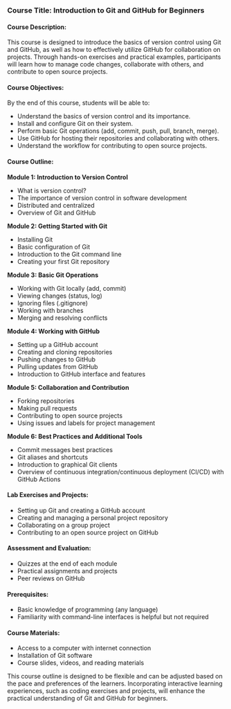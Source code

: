 ### Course Title: Introduction to Git and GitHub for Beginners

#### Course Description:
This course is designed to introduce the basics of version control using Git and GitHub, as well as how to effectively utilize GitHub for collaboration on projects. Through hands-on exercises and practical examples, participants will learn how to manage code changes, collaborate with others, and contribute to open source projects.

#### Course Objectives:
By the end of this course, students will be able to:
- Understand the basics of version control and its importance.
- Install and configure Git on their system.
- Perform basic Git operations (add, commit, push, pull, branch, merge).
- Use GitHub for hosting their repositories and collaborating with others.
- Understand the workflow for contributing to open source projects.

#### Course Outline:

**Module 1: Introduction to Version Control**
- What is version control?
- The importance of version control in software development
- Distributed and centralized 
- Overview of Git and GitHub

**Module 2: Getting Started with Git**
- Installing Git
- Basic configuration of Git
- Introduction to the Git command line
- Creating your first Git repository

**Module 3: Basic Git Operations**
- Working with Git locally (add, commit)
- Viewing changes (status, log)
- Ignoring files (.gitignore)
- Working with branches
- Merging and resolving conflicts

**Module 4: Working with GitHub**
- Setting up a GitHub account
- Creating and cloning repositories
- Pushing changes to GitHub
- Pulling updates from GitHub
- Introduction to GitHub interface and features

**Module 5: Collaboration and Contribution**
- Forking repositories
- Making pull requests
- Contributing to open source projects
- Using issues and labels for project management

**Module 6: Best Practices and Additional Tools**
- Commit messages best practices
- Git aliases and shortcuts
- Introduction to graphical Git clients
- Overview of continuous integration/continuous deployment (CI/CD) with GitHub Actions

#### Lab Exercises and Projects:
- Setting up Git and creating a GitHub account
- Creating and managing a personal project repository
- Collaborating on a group project
- Contributing to an open source project on GitHub

#### Assessment and Evaluation:
- Quizzes at the end of each module
- Practical assignments and projects
- Peer reviews on GitHub

#### Prerequisites:
- Basic knowledge of programming (any language)
- Familiarity with command-line interfaces is helpful but not required

#### Course Materials:
- Access to a computer with internet connection
- Installation of Git software
- Course slides, videos, and reading materials


This course outline is designed to be flexible and can be adjusted based on the pace and preferences of the learners. Incorporating interactive learning experiences, such as coding exercises and projects, will enhance the practical understanding of Git and GitHub for beginners.
